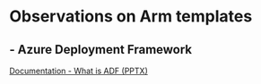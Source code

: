 #  Observations on Arm templates #

## - Azure Deployment Framework ##

[Documentation - What is ADF (PPTX)](./docs/ADF.pptx)

